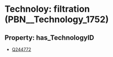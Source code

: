 # Technoloy: __filtration__ (PBN__Technology_1752)

## Property: has_TechnologyID

* [Q244772](Q244772)

